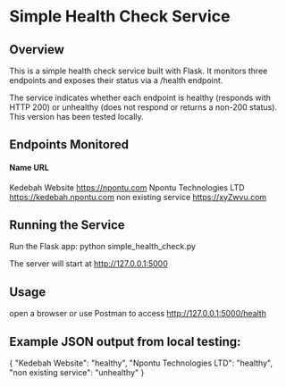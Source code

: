 # Simple Health Check Service

## Overview

This is a simple health check service built with Flask. It monitors three endpoints and exposes their status via a /health endpoint.

The service indicates whether each endpoint is healthy (responds with HTTP 200) or unhealthy (does not respond or returns a non-200 status). This version has been tested locally.

## Endpoints Monitored

#### Name                                            URL
Kedebah Website                           https://npontu.com
Npontu Technologies LTD                   https://kedebah.npontu.com
non existing service                      https://xyZwvu.com

## Running the Service
Run the Flask app: python simple_health_check.py

The server will start at http://127.0.0.1:5000

## Usage
open a browser or use Postman to access http://127.0.0.1:5000/health

## Example JSON output from local testing:

{
  "Kedebah Website": "healthy",
  "Npontu Technologies LTD": "healthy",
  "non existing service": "unhealthy"
}
